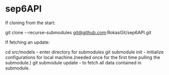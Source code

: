 # sep6API

If cloning from the start:

git clone --recurse-submodules git@github.com:RokasGit/sep6API.git

If fetching an update:

cd src/models - enter directory for submodules
git submodule init - initialize configurations for local machine.(needed once for the first time pulling the submodule.)
git submodule update - to fetch all data contained in submodule.
